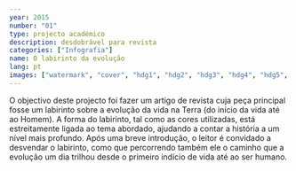 ```yaml
---
year: 2015
number: "01"
type: projecto académico
description: desdobrável para revista
categories: ["Infografia"]
name: O labirinto da evolução
lang: pt
images: ["watermark", "cover", "hdg1", "hdg2", "hdg3", "hdg4", "hdg5", "hdg6"]
---
```

O objectivo deste projecto foi fazer um artigo de revista cuja peça principal fosse um labirinto sobre a evolução da vida na Terra (do início da vida até ao Homem). A forma do labirinto, tal como as cores utilizadas, está estreitamente ligada ao tema abordado, ajudando a contar a história a um nível mais profundo.
Após uma breve introdução, o leitor é convidado a desvendar o labirinto, como que percorrendo também ele o caminho que a evolução um dia trilhou desde o primeiro indício de vida até ao ser humano.
